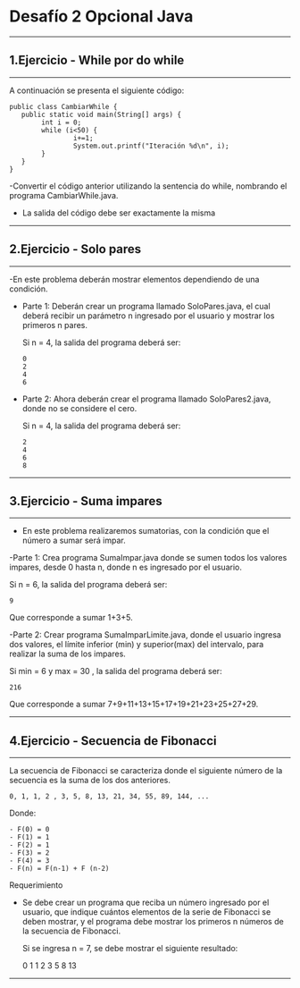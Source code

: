 
# Desafío 2 Opcional Java

---
1.Ejercicio - While por do while
---
---
   A continuación se presenta el siguiente código:


    public class CambiarWhile {
       public static void main(String[] args) {
            int i = 0;
            while (i<50) {
                    i+=1;
                    System.out.printf("Iteración %d\n", i);
            }
       }
    }

-Convertir el código anterior utilizando la sentencia do while, nombrando el programa
CambiarWhile.java.

- La salida del código debe ser exactamente la misma

---
2.Ejercicio - Solo pares
---
---


-En este problema deberán mostrar elementos dependiendo de una condición.

* Parte 1: Deberán crear un programa llamado SoloPares.java, el cual deberá recibir
   un parámetro n ingresado por el usuario y mostrar los primeros n pares.

    Si n = 4, la salida del programa deberá ser:

      0
      2 
      4
      6

* Parte 2: Ahora deberán crear el programa llamado SoloPares2.java, donde no se
         considere el cero.
       
  Si n = 4, la salida del programa deberá ser:

      2 
      4
      6
      8
   

---
3.Ejercicio - Suma impares
---
---

-   En este problema realizaremos sumatorias, con la condición que el número a sumar será
   impar.

 -Parte 1: Crea programa SumaImpar.java donde se sumen todos los valores
   impares, desde 0 hasta n, donde n es ingresado por el usuario.

   Si n = 6, la salida del programa deberá ser:

    9

   Que corresponde a sumar 1+3+5.

-Parte 2: Crear programa SumaImparLimite.java, donde el usuario ingresa dos
   valores, el límite inferior (min) y superior(max) del intervalo, para realizar la suma de
   los impares.

   Si min = 6 y max = 30 , la salida del programa deberá ser:

    216

   Que corresponde a sumar 7+9+11+13+15+17+19+21+23+25+27+29.

 

---
4.Ejercicio - Secuencia de Fibonacci
---
---
   La secuencia de Fibonacci se caracteriza donde el siguiente número de la secuencia es la
   suma de los dos anteriores.
   
    0, 1, 1, 2 , 3, 5, 8, 13, 21, 34, 55, 89, 144, ...
   
Donde:

    - F(0) = 0
    - F(1) = 1
    - F(2) = 1
    - F(3) = 2
    - F(4) = 3
    - F(n) = F(n-1) + F (n-2)

   Requerimiento

- Se debe crear un programa que reciba un número ingresado por el usuario, que indique
   cuántos elementos de la serie de Fibonacci se deben mostrar, y el programa debe mostrar los
   primeros n números de la secuencia de Fibonacci.
  
    Si se ingresa n = 7, se debe mostrar el siguiente resultado:


    0
    1
    1
    2
    3
    5
    8
    13

---

